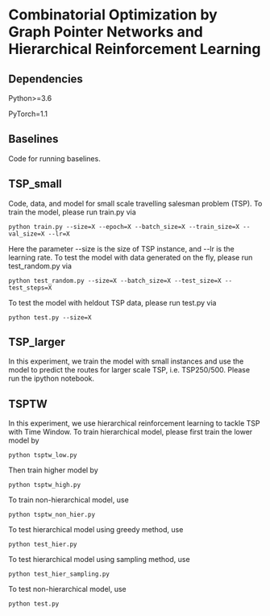 # Combinatorial Optimization by Graph Pointer Networks and Hierarchical Reinforcement Learning

## Dependencies
Python>=3.6

PyTorch=1.1


## Baselines
Code for running baselines.


## TSP_small
Code, data, and model for small scale travelling salesman problem (TSP). To train the model, please run train.py via
```
python train.py --size=X --epoch=X --batch_size=X --train_size=X --val_size=X --lr=X
```
Here the parameter --size is the size of TSP instance, and --lr is the learning rate. To test the model with data generated on the fly, please run test_random.py via
```
python test_random.py --size=X --batch_size=X --test_size=X --test_steps=X
```
To test the model with heldout TSP data, please run test.py via
```
python test.py --size=X
```

## TSP_larger
In this experiment, we train the model with small instances and use the model to predict the routes for larger scale TSP, i.e. TSP250/500. Please run the ipython notebook.


## TSPTW
In this experiment, we use hierarchical reinforcement learning to tackle TSP with Time Window. To train hierarchical model, please first train the lower model by
```
python tsptw_low.py
```
Then train higher model by 
```
python tsptw_high.py
```
To train non-hierarchical model, use
```
python tsptw_non_hier.py
```
To test hierarchical model using greedy method, use
```
python test_hier.py
```
To test hierarchical model using sampling method, use
```
python test_hier_sampling.py
```
To test non-hierarchical model, use
```
python test.py
```
